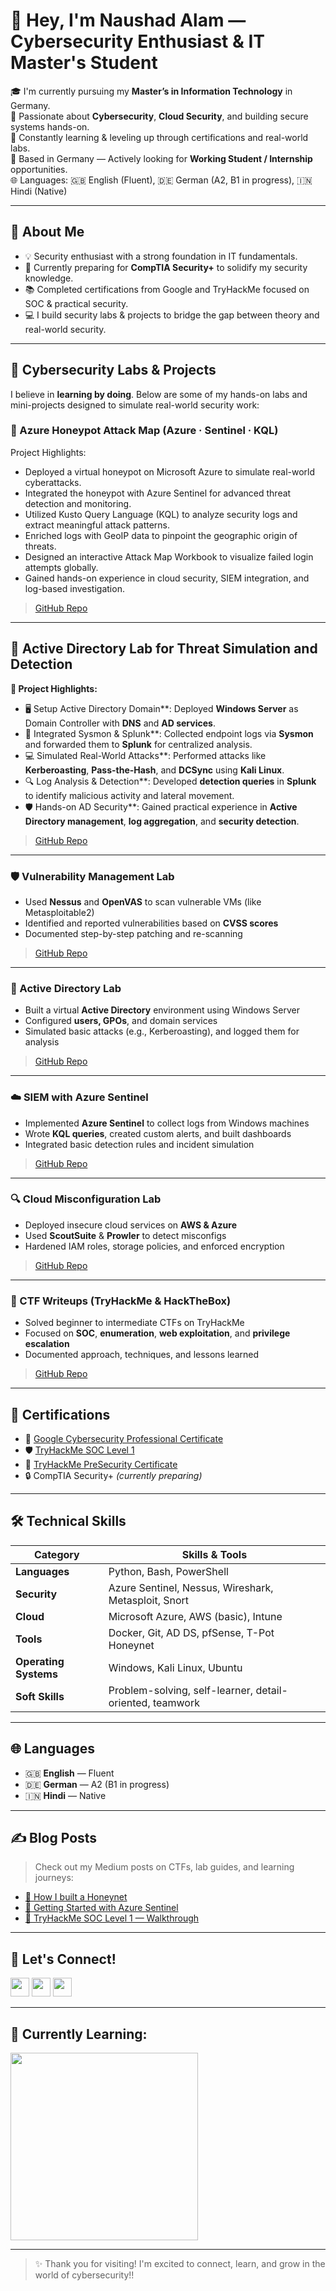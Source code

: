 # 👋 Hey, I'm Naushad Alam — Cybersecurity Enthusiast & IT Master's Student

🎓 I'm currently pursuing my **Master’s in Information Technology** in Germany.  
🔐 Passionate about **Cybersecurity**, **Cloud Security**, and building secure systems hands-on.  
🧠 Constantly learning & leveling up through certifications and real-world labs.  
🏡 Based in Germany — Actively looking for **Working Student / Internship** opportunities.  
🌐 Languages: 🇬🇧 English (Fluent), 🇩🇪 German (A2, B1 in progress), 🇮🇳 Hindi (Native)  

---

## 🚀 About Me

- 💡 Security enthusiast with a strong foundation in IT fundamentals.
- 🧩 Currently preparing for **CompTIA Security+** to solidify my security knowledge.
- 📚 Completed certifications from Google and TryHackMe focused on SOC & practical security.
- 💻 I build security labs & projects to bridge the gap between theory and real-world security.

---

## 🧪 Cybersecurity Labs & Projects

I believe in **learning by doing**. Below are some of my hands-on labs and mini-projects designed to simulate real-world security work:

### 🔧 Azure Honeypot Attack Map (Azure · Sentinel · KQL)

 Project Highlights:

- Deployed a virtual honeypot on Microsoft Azure to simulate real-world cyberattacks.
- Integrated the honeypot with Azure Sentinel for advanced threat detection and monitoring.
- Utilized Kusto Query Language (KQL) to analyze security logs and extract meaningful attack patterns.
- Enriched logs with GeoIP data to pinpoint the geographic origin of threats.
- Designed an interactive Attack Map Workbook to visualize failed login attempts globally.
- Gained hands-on experience in cloud security, SIEM integration, and log-based investigation.

> [GitHub Repo](https://github.com/Summer-source42/azure-honeypot-attackmap)

---
## 🏢 Active Directory Lab for Threat Simulation and Detection

**🔑 Project Highlights:**

- 🖥️ Setup Active Directory Domain**: Deployed **Windows Server** as Domain Controller with **DNS** and **AD services**.
- 🔌 Integrated Sysmon & Splunk**: Collected endpoint logs via **Sysmon** and forwarded them to **Splunk** for centralized analysis.
- 💻 Simulated Real-World Attacks**: Performed attacks like **Kerberoasting**, **Pass-the-Hash**, and **DCSync** using **Kali Linux**.
- 🔍 Log Analysis & Detection**: Developed **detection queries** in **Splunk** to identify malicious activity and lateral movement.
- 🛡️ Hands-on AD Security**: Gained practical experience in **Active Directory management**, **log aggregation**, and **security detection**.

> [GitHub Repo](https://github.com/Summer-source42/active-directory-lab)

---
### 🛡️ Vulnerability Management Lab
- Used **Nessus** and **OpenVAS** to scan vulnerable VMs (like Metasploitable2)
- Identified and reported vulnerabilities based on **CVSS scores**
- Documented step-by-step patching and re-scanning

> [GitHub Repo](#)

---

### 🏢 Active Directory Lab
- Built a virtual **Active Directory** environment using Windows Server
- Configured **users, GPOs**, and domain services
- Simulated basic attacks (e.g., Kerberoasting), and logged them for analysis

> [GitHub Repo](#)

---

### ☁️ SIEM with Azure Sentinel
- Implemented **Azure Sentinel** to collect logs from Windows machines
- Wrote **KQL queries**, created custom alerts, and built dashboards
- Integrated basic detection rules and incident simulation

> [GitHub Repo](#)

---

### 🔍 Cloud Misconfiguration Lab
- Deployed insecure cloud services on **AWS & Azure**
- Used **ScoutSuite** & **Prowler** to detect misconfigs
- Hardened IAM roles, storage policies, and enforced encryption

> [GitHub Repo](#)

---

### 🧠 CTF Writeups (TryHackMe & HackTheBox)
- Solved beginner to intermediate CTFs on TryHackMe
- Focused on **SOC**, **enumeration**, **web exploitation**, and **privilege escalation**
- Documented approach, techniques, and lessons learned

> [GitHub Repo](#)

---

## 📜 Certifications

- 🧾 [Google Cybersecurity Professional Certificate](#)  
- 🛡️ [TryHackMe SOC Level 1](#)  
- 🔐 [TryHackMe PreSecurity Certificate](#)  
- 🔒 CompTIA Security+ *(currently preparing)*  

---

## 🛠️ Technical Skills

| Category        | Skills & Tools                                               |
|----------------|--------------------------------------------------------------|
| **Languages**   | Python, Bash, PowerShell                                     |
| **Security**    | Azure Sentinel, Nessus, Wireshark, Metasploit, Snort         |
| **Cloud**       | Microsoft Azure, AWS (basic), Intune                         |
| **Tools**       | Docker, Git, AD DS, pfSense, T-Pot Honeynet                  |
| **Operating Systems** | Windows, Kali Linux, Ubuntu                            |
| **Soft Skills** | Problem-solving, self-learner, detail-oriented, teamwork     |

---

## 🌐 Languages

- 🇬🇧 **English** — Fluent  
- 🇩🇪 **German** — A2 (B1 in progress)  
- 🇮🇳 **Hindi** — Native  

---

## ✍️ Blog Posts

> Check out my Medium posts on CTFs, lab guides, and learning journeys:  
- [🔗 How I built a Honeynet](#)  
- [🔗 Getting Started with Azure Sentinel](#)  
- [🔗 TryHackMe SOC Level 1 — Walkthrough](#)

---

## 🤝 Let's Connect!

<a href="mailto:your.email@example.com"><img src="https://img.shields.io/static/v1?message=Email&logo=gmail&label=&color=D14836&logoColor=white&style=for-the-badge" height="30"/></a>
<a href="https://www.linkedin.com/in/yourprofile"><img src="https://img.shields.io/static/v1?message=LinkedIn&logo=linkedin&label=&color=0077B5&logoColor=white&style=for-the-badge" height="30"/></a>
<a href="https://github.com/yourusername"><img src="https://img.shields.io/static/v1?message=GitHub&logo=github&label=&color=181717&logoColor=white&style=for-the-badge" height="30"/></a>

---

## 📌 Currently Learning:

<img src="https://media.giphy.com/media/3oKIPtjElfqwMOTbH2/giphy.gif" width="300"/>

---

> ✨ Thank you for visiting! I'm excited to connect, learn, and grow in the world of cybersecurity!!

